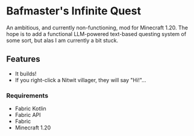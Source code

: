 # Bafmaster's Infinite Quest
An ambitious, and currently non-functioning, mod for Minecraft 1.20. The hope is to add a functional LLM-powered text-based questing system of some sort, but alas I am currently a bit stuck.
## Features
* It builds!
* If you right-click a Nitwit villager, they will say "Hi!"...
### Requirements
* Fabric Kotlin
* Fabric API
* Fabric
* Minecraft 1.20
